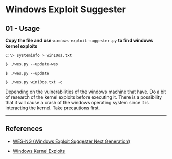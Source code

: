 # Windows Exploit Suggester

## 01 - Usage

**Copy the file and use** `windows-exploit-suggester.py` **to find windows kernel exploits**

`C:\> systeminfo > win10os.txt`

`$ ./wes.py --update-wes`

`$ ./wes.py --update`

`$ ./wes.py win10os.txt -c`

Depending on the vulnerabilities of the windows machine that have. Do a bit of research of the kernel exploits before executing it. There is a possibility that it will cause a crash of the windows operating system since it is interacting the kernel. Take precautions first.

---
## References

- [WES-NG (Windows Exploit Suggester Next Generation)](https://github.com/bitsadmin/wesng)

- [Windows Kernel Exploits](https://github.com/SecWiki/windows-kernel-exploits)